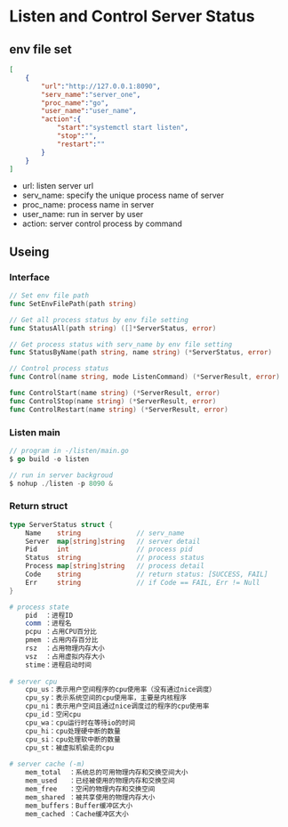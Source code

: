 # Listen and Control Server Status

## env file set

```json
[
	{
		"url":"http://127.0.0.1:8090",
		"serv_name":"server_one",
		"proc_name":"go",
		"user_name":"user_name",
		"action":{
			"start":"systemctl start listen",
			"stop":"",
			"restart":""
		}
	}
]
```

+ url: listen server url
+ serv_name: specify the unique process name of server
+ proc_name: process name in server
+ user_name: run in server by user
+ action: server control process by command

## Useing

### Interface

```go
// Set env file path
func SetEnvFilePath(path string)

// Get all process status by env file setting
func StatusAll(path string) ([]*ServerStatus, error)

// Get process status with serv_name by env file setting
func StatusByName(path string, name string) (*ServerStatus, error)

// Control process status
func Control(name string, mode ListenCommand) (*ServerResult, error)

func ControlStart(name string) (*ServerResult, error)
func ControlStop(name string) (*ServerResult, error)
func ControlRestart(name string) (*ServerResult, error)
```

### Listen main

```go
// program in -/listen/main.go
$ go build -o listen

// run in server backgroud
$ nohup ./listen -p 8090 & 	
```

### Return struct

```go
type ServerStatus struct {
	Name    string              // serv_name
	Server  map[string]string   // server detail
	Pid     int                 // process pid
	Status  string              // process status
	Process map[string]string   // process detail
	Code    string              // return status: [SUCCESS, FAIL]
	Err     string              // if Code == FAIL, Err != Null
}
```

```sh
# process state
	pid  ：进程ID
	comm ：进程名
	pcpu ：占用CPU百分比
	pmem ：占用内存百分比
	rsz  ：占用物理内存大小
	vsz  ：占用虚拟内存大小
	stime：进程启动时间
	
# server cpu
	cpu_us：表示用户空间程序的cpu使用率（没有通过nice调度）
	cpu_sy：表示系统空间的cpu使用率，主要是内核程序
	cpu_ni：表示用户空间且通过nice调度过的程序的cpu使用率
	cpu_id：空闲cpu
	cpu_wa：cpu运行时在等待io的时间
	cpu_hi：cpu处理硬中断的数量
	cpu_si：cpu处理软中断的数量
	cpu_st：被虚拟机偷走的cpu
	
# server cache (-m)
	mem_total  ：系统总的可用物理内存和交换空间大小
	mem_used   ：已经被使用的物理内存和交换空间
	mem_free   ：空闲的物理内存和交换空间
	mem_shared ：被共享使用的物理内存大小
	mem_buffers：Buffer缓冲区大小
	mem_cached ：Cache缓冲区大小
```